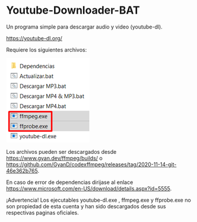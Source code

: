 # Youtube-Downloader-BAT
Un programa simple para descargar audio y video (youtube-dl).

https://youtube-dl.org/

Requiere los siguientes archivos: 

![RequisitosV1](https://raw.githubusercontent.com/jhurlop3004/Youtube-Downloader-BAT/main/assets/RequisitosV1.png)

Los archivos pueden ser descargados desde https://www.gyan.dev/ffmpeg/builds/ o https://github.com/GyanD/codexffmpeg/releases/tag/2020-11-14-git-46e362b765.

En caso de error de dependencias dirijase al enlace https://www.microsoft.com/en-US/download/details.aspx?id=5555.

¡Advertencia! Los ejecutables youtube-dl.exe , ffmpeg.exe y ffprobe.exe no son propiedad de esta cuenta y han sido descargados desde sus respectivas paginas oficiales.

